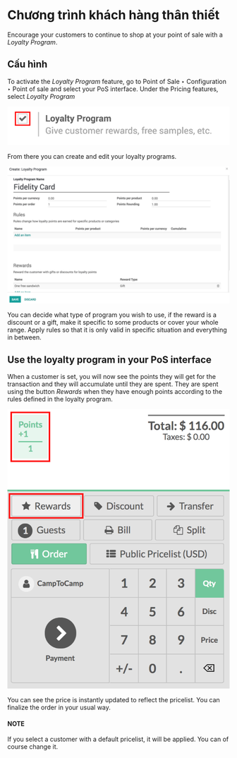# Chương trình khách hàng thân thiết

Encourage your customers to continue to shop at your point of sale with
a *Loyalty Program*.

## Cấu hình

To activate the *Loyalty Program* feature, go to
Point of Sale ‣ Configuration ‣ Point of sale and
select your PoS interface. Under the Pricing features, select *Loyalty
Program*

![image](loyalty/loyalty01.png)

From there you can create and edit your loyalty programs.

![image](loyalty/loyalty02.png)

You can decide what type of program you wish to use, if the reward is a
discount or a gift, make it specific to some products or cover your
whole range. Apply rules so that it is only valid in specific situation
and everything in between.

## Use the loyalty program in your PoS interface

When a customer is set, you will now see the points they will get for
the transaction and they will accumulate until they are spent. They are
spent using the button *Rewards* when they have enough points
according to the rules defined in the loyalty program.

![image](loyalty/loyalty03.png)

You can see the price is instantly updated to reflect the pricelist. You
can finalize the order in your usual way.

#### NOTE
If you select a customer with a default pricelist, it will be
applied. You can of course change it.
